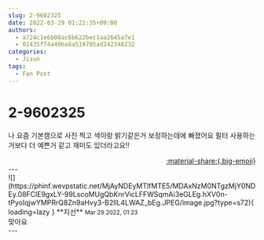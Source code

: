 ```yaml
---
slug: 2-9602325
date: 2022-03-29 01:22:35+09:00
authors:
  - a724c1e6b08ac6b622bec1aa2645a7e1
  - 01435f74a49ba8a519705ad242348232
categories:
  - Jisun
tags:
  - Fan Post
---
```


# 2-9602325

<div class="post-container" markdown="1">
<div class="content-container md-sidebar__scrollwrap" markdown="1">

나 요즘 기본캠으로 사진 찍고 색이랑 밝기같은거 보정하는데에 빠졌어요 필터 사용하는거보다 더 예쁜거 같고 재미도 있더라고요!!

</div>
</div>

<div style="text-align: right;" markdown="1">
<a href="https://weverse.io/fromis9/fanpost/2-9602325" style="text-align: right;">:material-share:{.big-emoji}</a>
</div>
---

<div class="comments-container md-sidebar__scrollwrap" markdown="1">
<div class="comment" markdown="1">
<div class='id-container' markdown="1">
![](https://phinf.wevpstatic.net/MjAyNDEyMTlfMTE5/MDAxNzM0NTgzMjY0NDEy.08FClE9gxLY-99LscoMUgQbKnrVicLFFWSqmAi3eGLEg.hXV0n-tPyoIqjwYMPRrQ8Zn9aHvy3-B2llL4LWAZ_bEg.JPEG/image.jpg?type=s72){ loading=lazy }
**<span class="artist">지선</span>** <small>Mar 29 2022, 01:23</small><br>
</div>
<div class='comment-body' markdown="1">
맞아요
</div>
</div>
</div>
---
